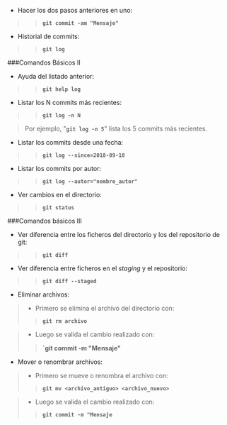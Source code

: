 * Hacer los dos pasos anteriores en uno:
>>**`git commit -am "Mensaje"`**

* Historial de commits:
>>**`git log`**

###Comandos Básicos II

* Ayuda del listado anterior:
>>**`git help log`**

* Listar los N commits más recientes:
>>**`git log -n N`**

>Por ejemplo, "**`git log -n 5`**" lista los 5 commits más recientes.

* Listar los commits desde una fecha:
>>**`git log --since=2018-09-18`**

* Listar los commits por autor:  
>>**`git log --autor="nombre_autor"`**

* Ver cambios en el directorio:  
>>**`git status`**

###Comandos básicos III

* Ver diferencia entre los ficheros del directorio y los del repositorio de git:  
>>**`git diff`**

* Ver diferencia entre ficheros en el *staging* y el repositorio:
>>**`git diff --staged`**

* Eliminar archivos:
>	* Primero se elimina el archivo del directorio con:
>>**`git rm archivo`**

>	* Luego se valida el cambio realizado con:
>>**`git commit -m "Mensaje"**

* Mover o renombrar archivos:
>	* Primero se mueve o renombra el archivo con:
>>**`git mv <archivo_antiguo> <archivo_nuevo>`**

>	* Luego se valida el cambio realizado con:
>>**`git commit -m "Mensaje`**


